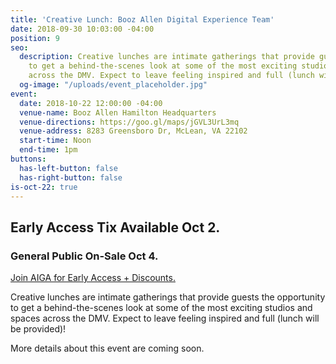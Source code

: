 ```yaml
---
title: 'Creative Lunch: Booz Allen Digital Experience Team'
date: 2018-09-30 10:03:00 -04:00
position: 9
seo:
  description: Creative lunches are intimate gatherings that provide guests the opportunity
    to get a behind-the-scenes look at some of the most exciting studios and spaces
    across the DMV. Expect to leave feeling inspired and full (lunch will be provided)!
  og-image: "/uploads/event_placeholder.jpg"
event:
  date: 2018-10-22 12:00:00 -04:00
  venue-name: Booz Allen Hamilton Headquarters
  venue-directions: https://goo.gl/maps/jGVL3UrL3mq
  venue-address: 8283 Greensboro Dr, McLean, VA 22102
  start-time: Noon
  end-time: 1pm
buttons:
  has-left-button: false
  has-right-button: false
is-oct-22: true
---
```


## Early Access Tix Available Oct 2. 
### General Public On-Sale Oct 4.
[Join AIGA for Early Access + Discounts.](http://dc.aiga.org/membership/membership-rates/)


Creative lunches are intimate gatherings that provide guests the opportunity to get a behind-the-scenes look at some of the most exciting studios and spaces across the DMV. Expect to leave feeling inspired and full (lunch will be provided)!

More details about this event are coming soon.
